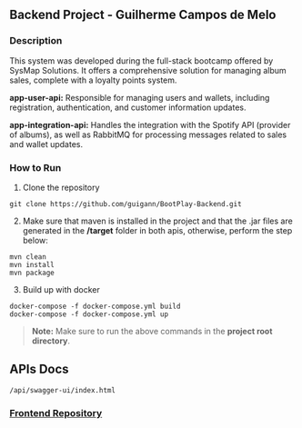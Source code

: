 ## Backend Project - Guilherme Campos de Melo

### Description
This system was developed during the full-stack bootcamp offered by SysMap Solutions. It offers a comprehensive solution for managing album sales, complete with a loyalty points system.

**app-user-api:** Responsible for managing users and wallets, including registration, authentication, and customer information updates.

**app-integration-api:** Handles the integration with the Spotify API (provider of albums), as well as RabbitMQ for processing messages related to sales and wallet updates.

### How to Run
1. Clone the repository

```
git clone https://github.com/guigann/BootPlay-Backend.git
```
2. Make sure that maven is installed in the project and that the .jar files are generated in the **/target** folder in both apis, otherwise, perform the step below:
```
mvn clean
mvn install
mvn package
```
3. Build up with docker
```
docker-compose -f docker-compose.yml build
docker-compose -f docker-compose.yml up
```
> **Note:** Make sure to run the above commands in the **project root directory**.

## APIs Docs
```
/api/swagger-ui/index.html
```

### [Frontend Repository](https://github.com/guigann/BootPlay.git)
